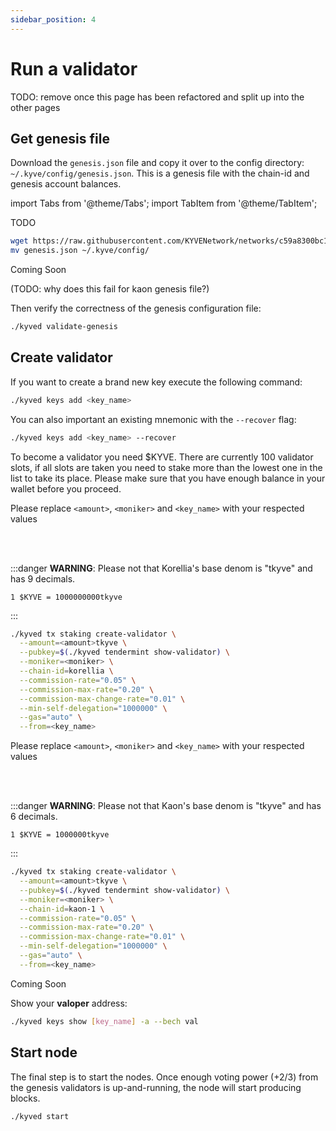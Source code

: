 ```yaml
---
sidebar_position: 4
---
```


# Run a validator

TODO: remove once this page has been refactored and split up into the other pages

## Get genesis file

Download the `genesis.json` file and copy it over to the config directory: `~/.kyve/config/genesis.json`. This is a genesis file with the chain-id and genesis account balances.

import Tabs from '@theme/Tabs';
import TabItem from '@theme/TabItem';

<Tabs groupId="network">
  <TabItem value="korellia" label="Korellia">
    TODO
  </TabItem>
  <TabItem value="kaon" label="Kaon">
    

```bash
wget https://raw.githubusercontent.com/KYVENetwork/networks/c59a8300bc10aa0e28834ecd61ec54c417e95acc/kaon-1/genesis.json
mv genesis.json ~/.kyve/config/
```
  </TabItem>
  <TabItem value="mainnet" label="Mainnet">
    Coming Soon
  </TabItem>
</Tabs>

(TODO: why does this fail for kaon genesis file?)

Then verify the correctness of the genesis configuration file:

```bash
./kyved validate-genesis
```

## Create validator

If you want to create a brand new key execute the following command:

```bash
./kyved keys add <key_name>
```

You can also important an existing mnemonic with the `--recover` flag:

```bash
./kyved keys add <key_name> --recover
```

To become a validator you need $KYVE. There are currently 100 validator slots, if all slots are taken you need to stake more than the lowest one in the list to take its place. Please make sure that you have enough balance in your wallet before you proceed.

<Tabs groupId="network">
  <TabItem value="korellia" label="Korellia">
    Please replace <code>&lt;amount&gt;</code>, <code>&lt;moniker&gt;</code> and <code>&lt;key_name&gt;</code> with your respected values

<br/><br/>

:::danger
**WARNING**: Please not that Korellia's base denom is "tkyve" and has 9 decimals.

```
1 $KYVE = 1000000000tkyve
```
:::

```bash
./kyved tx staking create-validator \
  --amount=<amount>tkyve \
  --pubkey=$(./kyved tendermint show-validator) \
  --moniker=<moniker> \
  --chain-id=korellia \
  --commission-rate="0.05" \
  --commission-max-rate="0.20" \
  --commission-max-change-rate="0.01" \
  --min-self-delegation="1000000" \
  --gas="auto" \
  --from=<key_name>
```
  </TabItem>
  <TabItem value="kaon" label="Kaon">
    Please replace <code>&lt;amount&gt;</code>, <code>&lt;moniker&gt;</code> and <code>&lt;key_name&gt;</code> with your respected values

<br/><br/>

:::danger
**WARNING**: Please not that Kaon's base denom is "tkyve" and has 6 decimals.

```
1 $KYVE = 1000000tkyve
```
:::

```bash
./kyved tx staking create-validator \
  --amount=<amount>tkyve \
  --pubkey=$(./kyved tendermint show-validator) \
  --moniker=<moniker> \
  --chain-id=kaon-1 \
  --commission-rate="0.05" \
  --commission-max-rate="0.20" \
  --commission-max-change-rate="0.01" \
  --min-self-delegation="1000000" \
  --gas="auto" \
  --from=<key_name>
```
  </TabItem>
  <TabItem value="mainnet" label="Mainnet">
    Coming Soon
  </TabItem>
</Tabs>

Show your **valoper** address:

```bash
./kyved keys show [key_name] -a --bech val
```

## Start node

The final step is to start the nodes. Once enough voting power (+2/3) from the genesis validators is up-and-running, the node will start producing blocks.

```bash
./kyved start
```
